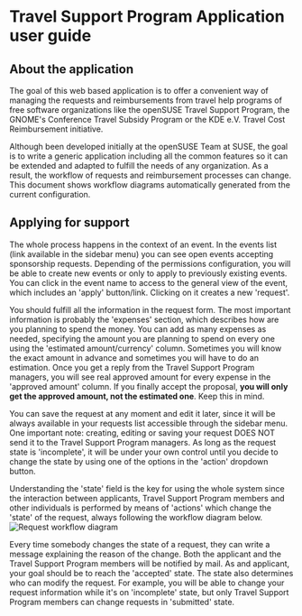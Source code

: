 # Travel Support Program Application user guide

## About the application

The goal of this web based application is to offer a convenient way of managing
the requests and reimbursements from travel help programs of free software
organizations like the openSUSE Travel Support Program, the GNOME's Conference
Travel Subsidy Program or the KDE e.V. Travel Cost Reimbursement initiative.

Although been developed initially at the openSUSE Team at SUSE, the goal is to
write a generic application including all the common features so it can be extended
and adapted to fulfill the needs of any organization. As a result, the workflow
of requests and reimbursement processes can change. This document shows
workflow diagrams automatically generated from the current configuration.

## Applying for support

The whole process happens in the context of an event. In the events list (link
available in the sidebar menu) you can
see open events accepting sponsorship requests. Depending of the permissions
configuration, you will be able to create new events or only to apply to
previously existing events. You can click in the event name to access to the
general view of the event, which includes an 'apply' button/link. Clicking on it
creates a new 'request'.

You should fulfill all the information in the request form. The most important
information is probably the 'expenses' section, which describes how are you
planning to spend the money. You can add as many expenses as needed, specifying
the amount you are planning to spend on every one using the 'estimated
amount/currency' column. Sometimes you will know the
exact amount in advance and sometimes you will have to do an estimation.
Once you get a reply from the Travel Support Program managers, you will see real
approved amount for every expense in the 'approved amount' column. If you
finally accept the proposal, **you will only get the approved amount, not the
estimated one**. Keep this in mind.

You can save the request at any moment and edit it later, since it will be always
available in your requests list accessible through the sidebar menu. One
important note: creating, editing or saving your request DOES NOT send it to the
Travel Support Program managers. As long as the request state is 'incomplete',
it will be under your own control until you decide to change the state by using one
of the options in the 'action' dropdown button.

Understanding the 'state' field is the key for using the whole system since the
interaction between applicants, Travel Support Program members and other
individuals is performed by means of 'actions' which
change the 'state' of the request, always following the workflow diagram below.
![Request workflow diagram](Request_state.png)

Every time somebody changes the state of a request, they can write a message
explaining the reason of the change. Both the applicant and the Travel Support
Program members will be notified by mail. As and applicant, your goal should be
to reach the 'accepted' state. The state also determines who can modify the
request. For example, you will be able to change your request information while
it's on 'incomplete' state, but only Travel Support Program members can change
requests in 'submitted' state.
